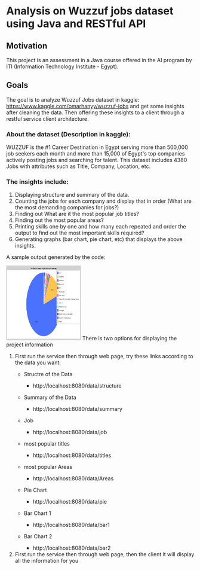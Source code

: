 # Analysis on Wuzzuf jobs dataset using Java and RESTful API
## Motivation
This project is an assessment in a Java course offered in the AI program by ITI (Information Technology Institute - Egypt). 

## Goals
The goal is to analyze Wuzzuf Jobs dataset in kaggle: https://www.kaggle.com/omarhanyy/wuzzuf-jobs and get some insights after cleaning the data. Then offering these insights to a client through a restful service client architecture. 

### About the dataset (Description in kaggle):
WUZZUF is the #1 Career Destination in Egypt serving more than 500,000 job seekers each month and more than 15,000 of Egypt's top companies actively posting jobs and searching for talent. This dataset includes 4380 Jobs with attributes such as Title, Company, Location, etc. 

### The insights include:
   1. Displaying structure and summary of the data.
   2. Counting the jobs for each company and display that in order (What are the most demanding companies for jobs?)
   3. Finding out What are it the most popular job titles? 
   4. Finding out the most popular areas?
   5. Printing skills one by one and how many each repeated and order the output to find out the most important skills required?
   6. Generating graphs (bar chart, pie chart, etc) that displays the above insights.
 
 A sample output generated by the code:

<img src="Client/src/main/resources/images/pie.jpg " alt="alt text" width="200" height="200">
There is two options for displaying the project information 

1. First run the service then through web page, try these links according to the data you want:
   - Structre of the Data 
     * http://localhost:8080/data/structure
   - Summary of the Data 
        * http://localhost:8080/data/summary
   
   - Job
        * http://localhost:8080/data/job
   - most popular titles
        * http://localhost:8080/data/titles
   - most popular Areas
        * http://localhost:8080/data/Areas
   - Pie Chart
        *  http://localhost:8080/data/pie
   - Bar Chart 1
        * http://localhost:8080/data/bar1
   - Bar Chart 2
        * http://localhost:8080/data/bar2
2. First run the service then through web page, then the client it will display all the information for you 


